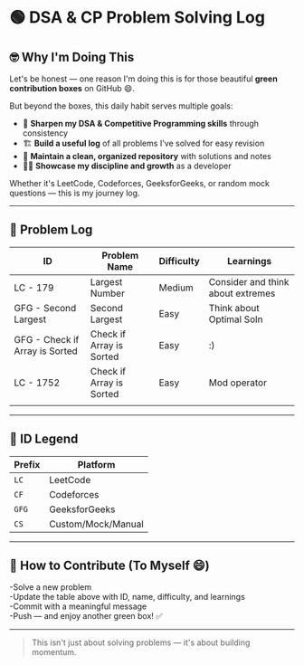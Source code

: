 # 🟢 DSA & CP Problem Solving Log

## 🤓 Why I'm Doing This

Let's be honest — one reason I'm doing this is for those beautiful **green contribution boxes** on GitHub 😄.

But beyond the boxes, this daily habit serves multiple goals:

- 🧠 **Sharpen my DSA & Competitive Programming skills** through consistency  
- 🏗️ **Build a useful log** of all problems I've solved for easy revision  
- 📂 **Maintain a clean, organized repository** with solutions and notes  
- 🧑‍💻 **Showcase my discipline and growth** as a developer

Whether it's LeetCode, Codeforces, GeeksforGeeks, or random mock questions — this is my journey log.

---

## 📅 Problem Log

| ID         | Problem Name                           | Difficulty | Learnings |
|------------|----------------------------------------|------------|-----------|
|      LC - 179      |              Largest Number                          |      Medium      |      Consider and think about extremes     |
|     GFG - Second Largest       |            Second Largest                             |   Easy         |    Think about Optimal Soln       |
|      GFG - Check if Array is Sorted      |            Check if Array is Sorted                               |       Easy     |      :)     |
|       LC - 1752     |               Check if Array is Sorted                         |    Easy        |    Mod operator       |
|            |                                        |            |           |

---

## 🧩 ID Legend

| Prefix | Platform            |
|--------|---------------------|
| `LC`   | LeetCode            |
| `CF`   | Codeforces          |
| `GFG`  | GeeksforGeeks       |
| `CS`   | Custom/Mock/Manual  |


---

## 🔄 How to Contribute (To Myself 😄)

-Solve a new problem  
-Update the table above with ID, name, difficulty, and learnings  
-Commit with a meaningful message  
-Push — and enjoy another green box! ✅

---

> This isn't just about solving problems — it's about building momentum.


